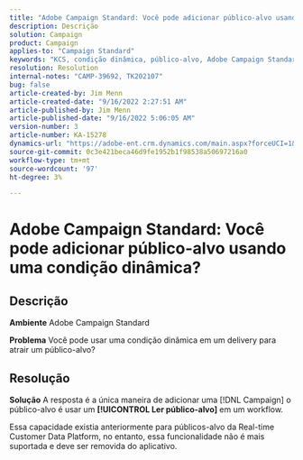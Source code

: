 ```yaml
---
title: "Adobe Campaign Standard: Você pode adicionar público-alvo usando condição dinâmica?"
description: Descrição
solution: Campaign
product: Campaign
applies-to: "Campaign Standard"
keywords: "KCS, condição dinâmica, público-alvo, Adobe Campaign Standard, perguntas frequentes"
resolution: Resolution
internal-notes: "CAMP-39692, TK202107"
bug: false
article-created-by: Jim Menn
article-created-date: "9/16/2022 2:27:51 AM"
article-published-by: Jim Menn
article-published-date: "9/16/2022 5:06:05 AM"
version-number: 3
article-number: KA-15278
dynamics-url: "https://adobe-ent.crm.dynamics.com/main.aspx?forceUCI=1&pagetype=entityrecord&etn=knowledgearticle&id=da1ccb28-6735-ed11-9db1-0022480866ad"
source-git-commit: 0c3e421beca46d9fe1952b1f98538a50697216a0
workflow-type: tm+mt
source-wordcount: '97'
ht-degree: 3%

---
```


# Adobe Campaign Standard: Você pode adicionar público-alvo usando uma condição dinâmica?

## Descrição


<b>Ambiente</b>
Adobe Campaign Standard

<b>Problema</b>
Você pode usar uma condição dinâmica em um delivery para atrair um público-alvo?


## Resolução


<b>Solução</b>
A resposta é a única maneira de adicionar uma [!DNL Campaign] o público-alvo é usar um <b>[!UICONTROL Ler público-alvo]</b> em um workflow.

Essa capacidade existia anteriormente para públicos-alvo da Real-time Customer Data Platform, no entanto, essa funcionalidade não é mais suportada e deve ser removida do aplicativo.
